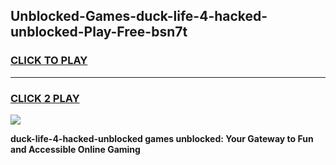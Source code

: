 
## Unblocked-Games-duck-life-4-hacked-unblocked-Play-Free-bsn7t
<h3>
<a href="https://premium76.site?title=duck-life-4-hacked-unblocked&ref=23A">CLICK TO PLAY</a></h3>
<hr>

<h3>
<a href="https://premium76.site?title=duck-life-4-hacked-unblocked&ref=23A">CLICK 2 PLAY</a>
  
</h3>

<a href="https://premium76.site?title=duck-life-4-hacked-unblocked&ref=23A"><img src="https://clearcache.store/games.png"></a>


**duck-life-4-hacked-unblocked games unblocked: Your Gateway to Fun and Accessible Online Gaming**
